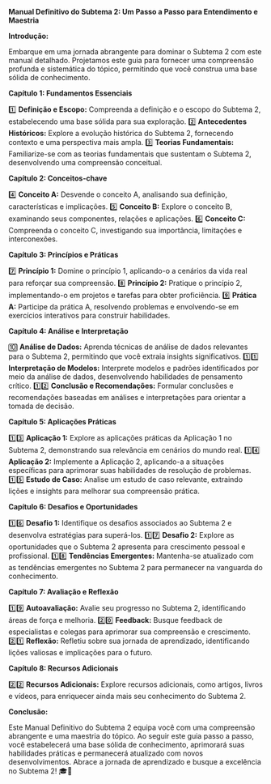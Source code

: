 **Manual Definitivo do Subtema 2: Um Passo a Passo para Entendimento e Maestria**

**Introdução:**

Embarque em uma jornada abrangente para dominar o Subtema 2 com este manual detalhado. Projetamos este guia para fornecer uma compreensão profunda e sistemática do tópico, permitindo que você construa uma base sólida de conhecimento.

**Capítulo 1: Fundamentos Essenciais**

1️⃣ **Definição e Escopo:** Compreenda a definição e o escopo do Subtema 2, estabelecendo uma base sólida para sua exploração.
2️⃣ **Antecedentes Históricos:** Explore a evolução histórica do Subtema 2, fornecendo contexto e uma perspectiva mais ampla.
3️⃣ **Teorias Fundamentais:** Familiarize-se com as teorias fundamentais que sustentam o Subtema 2, desenvolvendo uma compreensão conceitual.

**Capítulo 2: Conceitos-chave**

4️⃣ **Conceito A:** Desvende o conceito A, analisando sua definição, características e implicações.
5️⃣ **Conceito B:** Explore o conceito B, examinando seus componentes, relações e aplicações.
6️⃣ **Conceito C:** Compreenda o conceito C, investigando sua importância, limitações e interconexões.

**Capítulo 3: Princípios e Práticas**

7️⃣ **Princípio 1:** Domine o princípio 1, aplicando-o a cenários da vida real para reforçar sua compreensão.
8️⃣ **Princípio 2:** Pratique o princípio 2, implementando-o em projetos e tarefas para obter proficiência.
9️⃣ **Prática A:** Participe da prática A, resolvendo problemas e envolvendo-se em exercícios interativos para construir habilidades.

**Capítulo 4: Análise e Interpretação**

🔟 **Análise de Dados:** Aprenda técnicas de análise de dados relevantes para o Subtema 2, permitindo que você extraia insights significativos.
1️⃣1️⃣ **Interpretação de Modelos:** Interprete modelos e padrões identificados por meio da análise de dados, desenvolvendo habilidades de pensamento crítico.
1️⃣2️⃣ **Conclusão e Recomendações:** Formular conclusões e recomendações baseadas em análises e interpretações para orientar a tomada de decisão.

**Capítulo 5: Aplicações Práticas**

1️⃣3️⃣ **Aplicação 1:** Explore as aplicações práticas da Aplicação 1 no Subtema 2, demonstrando sua relevância em cenários do mundo real.
1️⃣4️⃣ **Aplicação 2:** Implemente a Aplicação 2, aplicando-a a situações específicas para aprimorar suas habilidades de resolução de problemas.
1️⃣5️⃣ **Estudo de Caso:** Analise um estudo de caso relevante, extraindo lições e insights para melhorar sua compreensão prática.

**Capítulo 6: Desafios e Oportunidades**

1️⃣6️⃣ **Desafio 1:** Identifique os desafios associados ao Subtema 2 e desenvolva estratégias para superá-los.
1️⃣7️⃣ **Desafio 2:** Explore as oportunidades que o Subtema 2 apresenta para crescimento pessoal e profissional.
1️⃣8️⃣ **Tendências Emergentes:** Mantenha-se atualizado com as tendências emergentes no Subtema 2 para permanecer na vanguarda do conhecimento.

**Capítulo 7: Avaliação e Reflexão**

1️⃣9️⃣ **Autoavaliação:** Avalie seu progresso no Subtema 2, identificando áreas de força e melhoria.
2️⃣0️⃣ **Feedback:** Busque feedback de especialistas e colegas para aprimorar sua compreensão e crescimento.
2️⃣1️⃣ **Reflexão:** Refletiu sobre sua jornada de aprendizado, identificando lições valiosas e implicações para o futuro.

**Capítulo 8: Recursos Adicionais**

2️⃣2️⃣ **Recursos Adicionais:** Explore recursos adicionais, como artigos, livros e vídeos, para enriquecer ainda mais seu conhecimento do Subtema 2.

**Conclusão:**

Este Manual Definitivo do Subtema 2 equipa você com uma compreensão abrangente e uma maestria do tópico. Ao seguir este guia passo a passo, você estabelecerá uma base sólida de conhecimento, aprimorará suas habilidades práticas e permanecerá atualizado com novos desenvolvimentos. Abrace a jornada de aprendizado e busque a excelência no Subtema 2! 🎓🚀